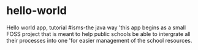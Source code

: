 # hello-world
Hello world app, tutorial
#isms-the java way
'this app begins as a small FOSS project that is meant to help public schools be able to intergrate all their processes into one
'for easier management of the school resources.
